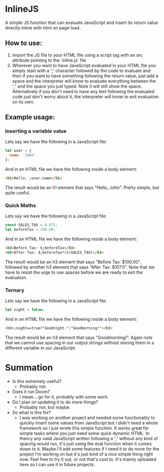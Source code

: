 # InlineJS
A simple JS function that can evaluate JavaScript and insert its return value directly inline with html on page load.

## How to use:
1) Import the JS file to your HTML file using a script tag with an src attribute pointing to the 'inline.js' file
2) Wherever you want to have JavaScript evaluated in your HTML file you simply start with a ';' character followed by the code to evaluate and then if you want to have something following the return value, just add a space and the interpreter will know to evaluate everything between the ';' and the space you just typed. Note it will still show the space. Alternatively if you don't need to have any text following the evaluated code just don't worry about it, the interpreter will know to exit evaluation on its own.

## Example usage:
### Inserting a variable value
Lets say we have the following in a JavaScript file:
```javascript
let user = {
  name: 'John'
};
```
And in an HTML file we have the following inside a body element:
```html
<h1>Hello, ;user.name</h1>
```
The result would be an h1 element that says "Hello, John". Pretty simple, but quite useful.
### Quick Maths
Lets say we have the following in a JavaScript file:
```javascript
const SALES_TAX = 0.075;
let beforeTax = 100.00;
```
And in an HTML file we have the following inside a body element:
```html
<h3>Before Tax: $;beforeTax</h3>
<h3>After Tax: $;beforeTax*(1+SALES_TAX)</h3>
```
The result would be an h3 element that says "Before Tax: $100.00", followed by another h3 element that says "After Tax: $107.5". Note that we have to resist the urge to use spaces before we are ready to exit the evaluation.
### Ternary
Lets say we have the following in a JavaScript file:
```javascript
let night = false;
```
And in an HTML file we have the following inside a body element:
```html
<h3>;night==true?"Goodnight.":"Goodmorning!"</h3>
```
The result would be an h3 element that says "Goodmorning!". Again note that we cannot use spacing in our output strings without storing them in a different variable in our JavaScript.

# Summation
- Is this extremely useful?
  - Probably not.
- Does it run Doom?
  - I mean... go for it, probably with some work.
- Do I plan on updating it to do more things?
  - Probably not, but maybe.
- So what is this for?
  - I was working on another project and needed some functionality to quickly insert some values from JavaScript but I didn't need a whole framework so I just wrote this simple function. It works great for simple tasks where you just need some quick dynamic HTML. In theory any valid JavaScript written following a ';' without any kind of spacing would run, it's just using the eval function when it comes down to it. Maybe I'll add some features if I need it to do more for the project I'm working on but it's just kind of a nice simple thing right now. Feel free to try it out, or not that's cool to. It's mainly uploaded here so I can use it in future projects.
